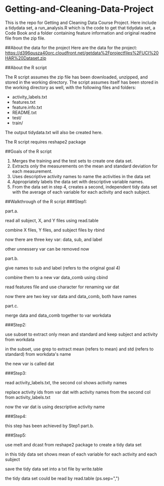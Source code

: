 # Getting-and-Cleaning-Data-Project
This is the repo for Getting and Cleaning Data Course Project. Here include a tidydata set, a run_analysis.R which is the code to get that tidydata set, a Code Book and a folder containing feature information and original readme file from the zip file.

##About the data for the project 
Here are the data for the project:
https://d396qusza40orc.cloudfront.net/getdata%2Fprojectfiles%2FUCI%20HAR%20Dataset.zip 

##About the R script
<p>The R script assumes the zip file has been downloaded, unzipped, and stored in the working directory. The script assumes itself has been stored in the working directory as well, with the following files and folders: </p>
<ul>
<li>activity_labels.txt</li>
<li>features.txt</li>
<li>feature.info.txt</li>
<li>README.txt</li>
<li>test/</li>
<li>train/</li>
</ul>
<p>The output tidydata.txt will also be created here.</p>
<p>The R script requires reshape2 package </p>

##Goals of the R script 
1. Merges the training and the test sets to create one data set.
2. Extracts only the measurements on the mean and standard deviation for each measurement. 
3. Uses descriptive activity names to name the activities in the data set
4. Appropriately labels the data set with descriptive variable names. 
5. From the data set in step 4, creates a second, independent tidy data set with the average of each variable for each activity and each subject.

##Walkthrough of the R script
###Step1: 
<p>part.a.</p>
<p>read all subject, X, and Y files using read.table </p>
<p>combine X files, Y files, and subject files by rbind </p>
<p>now there are three key var: data, sub, and label</p>
<p>other unnessery var can be removed now</p>
<p>part.b.</p> 
<p>give names to sub and label (refers to the original goal 4) </p>
<p>combine them to a new var data_comb using cbind </p>
<p>read features file and use character for renaming var dat</p>
<p>now there are two key var data and data_comb, both have names</p> 
<p>part.c.</p>
<p>merge data and data_comb together to var workdata </p>
    
###Step2:
<p>use subset to extract only mean and standard and keep subject and activity from workdata</p>
<p>in the subset, use grep to extract mean (refers to mean) and std (refers to standard) from workdata's name</p>
<p>the new var is called dat</p>

###Step3:
<p>read activity_labels.txt, the second col shows activity names</p>
<p>replace activity ids from var dat with activity names from the second col from activity_labels.txt </p>
<p>now the var dat is using descriptive activity name</p>

###Step4:
<p>this step has been achieved by Step1 part.b.</p>
  
###Step5:
<p>use melt and dcast from reshape2 package to create a tidy data set</p>
<p>in this tidy data set shows mean of each variable for each activity and each subject</p>
<p>save the tidy data set into a txt file by write.table</p>
<p>the tidy data set could be read by read.table (ps.sep=",") </p>
